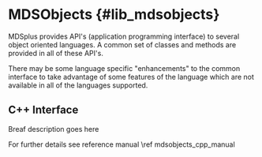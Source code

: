 MDSObjects  {#lib_mdsobjects}
==========


MDSplus provides API's (application programming interface) to several object 
oriented languages. A common set of classes and methods are provided in all 
of these API's. 

There may be some language specific "enhancements" to the common interface to 
take advantage of some features of the language which are not available in all 
of the languages supported. 


C++ Interface
-------------

Breaf description goes here

For further details see reference manual \ref mdsobjects_cpp_manual
